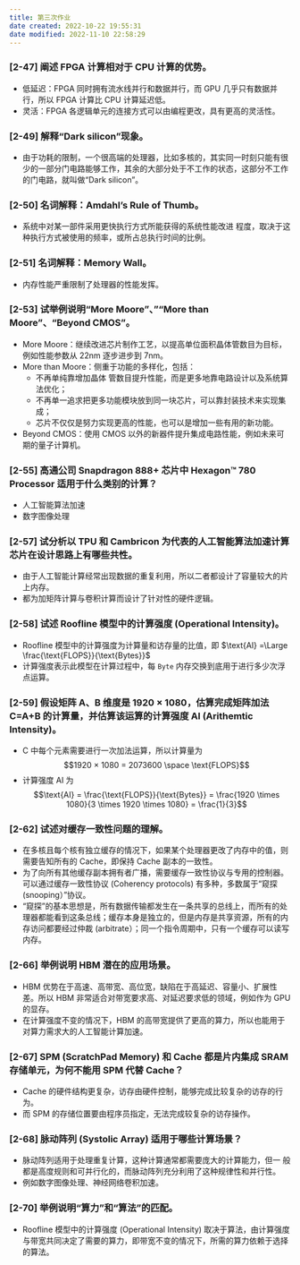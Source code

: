 ```yaml
---
title: 第三次作业
date created: 2022-10-22 19:55:31
date modified: 2022-11-10 22:58:29
---
```


### [2-47] 阐述 FPGA 计算相对于 CPU 计算的优势。

- 低延迟：FPGA 同时拥有流水线并行和数据并行，而 GPU 几乎只有数据并行，所以 FPGA 计算比 CPU 计算延迟低。
- 灵活：FPGA 各逻辑单元的连接方式可以由编程更改，具有更高的灵活性。

### [2-49] 解释“Dark silicon”现象。

- 由于功耗的限制，一个很高端的处理器，比如多核的，其实同一时刻只能有很少的一部分门电路能够工作，其余的大部分处于不工作的状态，这部分不工作的门电路，就叫做“Dark silicon”。

### [2-50] 名词解释：Amdahl’s Rule of Thumb。

- 系统中对某一部件采用更快执行方式所能获得的系统性能改进 程度，取决于这种执行方式被使用的频率，或所占总执行时间的比例。

### [2-51] 名词解释：Memory Wall。

- 内存性能严重限制了处理器的性能发挥。

### [2-53] 试举例说明“More Moore”、”“More than Moore”、“Beyond CMOS”。

- More Moore：继续改进芯片制作工艺，以提高单位面积晶体管数目为目标，例如性能参数从 22nm 逐步进步到 7nm。
- More than Moore：侧重于功能的多样化，包括：
	- 不再单纯靠增加晶体 管数目提升性能，而是更多地靠电路设计以及系统算法优化；
	- 不再单一追求把更多功能模块放到同一块芯片，可以靠封装技术来实现集成；
	- 芯片不仅仅是努力实现更高的性能，也可以是增加一些有用的新功能。
- Beyond CMOS：使用 CMOS 以外的新器件提升集成电路性能，例如未来可期的量子计算机。

### [2-55] 高通公司 Snapdragon 888+ 芯片中 Hexagon™ 780 Processor 适用于什么类别的计算？

- 人工智能算法加速
- 数字图像处理

### [2-57] 试分析以 TPU 和 Cambricon 为代表的人工智能算法加速计算芯片在设计思路上有哪些共性。

- 由于人工智能计算经常出现数据的重复利用，所以二者都设计了容量较大的片上内存。
- 都为加矩阵计算与卷积计算而设计了针对性的硬件逻辑。

### [2-58] 试述 Roofline 模型中的计算强度 (Operational Intensity)。

- Roofline 模型中的计算强度为计算量和访存量的比值，即 $\text{AI} =\Large \frac{\text{FLOPS}}{\text{Bytes}}$
- 计算强度表示此模型在计算过程中，每 `Byte` 内存交换到底用于进行多少次浮点运算。

### [2-59] 假设矩阵 A、B 维度是 1920 × 1080，估算完成矩阵加法 C=A+B 的计算量，并估算该运算的计算强度 AI (Arithemtic Intensity)。

- C 中每个元素需要进行一次加法运算，所以计算量为 $$1920 × 1080 = 2073600 \space \text{FLOPS}$$
- 计算强度 AI 为 $$\text{AI} = \frac{\text{FLOPS}}{\text{Bytes}} = \frac{1920 \times 1080}{3 \times 1920 \times 1080} = \frac{1}{3}$$

### [2-62] 试述对缓存一致性问题的理解。

- 在多核且每个核有独立缓存的情况下，如果某个处理器更改了内存中的值，则需要告知所有的 Cache，即保持 Cache 副本的一致性。
- 为了向所有其他缓存副本拥有者广播，需要缓存一致性协议与专用的控制器。可以通过缓存一致性协议 (Coherency protocols) 有多种，多数属于“窥探 (snooping）”协议。
- “窥探”的基本思想是，所有数据传输都发生在一条共享的总线上，而所有的处理器都能看到这条总线；缓存本身是独立的，但是内存是共享资源，所有的内存访问都要经过仲裁 (arbitrate）；同一个指令周期中，只有一个缓存可以读写内存。

### [2-66] 举例说明 HBM 潜在的应用场景。

- HBM 优势在于高速、高带宽、高位宽，缺陷在于高延迟、容量小、扩展性差。所以 HBM 非常适合对带宽要求高、对延迟要求低的领域，例如作为 GPU 的显存。
- 在计算强度不变的情况下，HBM 的高带宽提供了更高的算力，所以也能用于对算力需求大的人工智能计算加速。

### [2-67] SPM (ScratchPad Memory) 和 Cache 都是片内集成 SRAM 存储单元，为何不能用 SPM 代替 Cache？

- Cache 的硬件结构更复杂，访存由硬件控制，能够完成比较复杂的访存的行为。
- 而 SPM 的存储位置要由程序员指定，无法完成较复杂的访存操作。

### [2-68] 脉动阵列 (Systolic Array) 适用于哪些计算场景？

- 脉动阵列适用于处理重复计算，这种计算通常都需要庞大的计算能力，但一 般都是高度规则和可并行化的，而脉动阵列充分利用了这种规律性和并行性。
- 例如数字图像处理、神经网络卷积加速。

### [2-70] 举例说明“算力”和“算法”的匹配。

- Roofline 模型中的计算强度 (Operational Intensity) 取决于算法，由计算强度与带宽共同决定了需要的算力，即带宽不变的情况下，所需的算力依赖于选择的算法。

